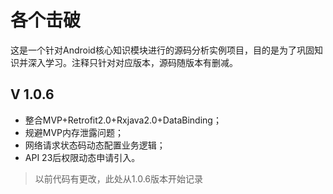 # 各个击破
这是一个针对Android核心知识模块进行的源码分析实例项目，目的是为了巩固知识并深入学习。注释只针对对应版本，源码随版本有删减。

## V 1.0.6
- 整合MVP+Retrofit2.0+Rxjava2.0+DataBinding；
- 规避MVP内存泄露问题；
- 网络请求状态码动态配置业务逻辑；
- API 23后权限动态申请引入。

> 以前代码有更改，此处从1.0.6版本开始记录

